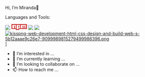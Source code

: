 Hi, I’m Miranda👋

Languages and Tools:

<img src='http://3con14.biz/code/_data/js/intro/js-logo.png' width='25'> <img src='https://github.com/MarioTerron/logo-images/blob/master/logos/npm.png' width='50'> <img src='https://raw.githubusercontent.com/jalbertsr/logo-badge-images/master/img/react_logo.png' width='75'> <img src='https://github.com/jalbertsr/logo-badge-images/blob/master/img/rsz_postgresql.png?raw=true' width='500'> [![kisspng-web-development-html-css-design-and-build-web-s-5b12aaae9c26e7-9099989815279499986396.png](https://i.postimg.cc/sgrw3B2M/kisspng-web-development-html-css-design-and-build-web-s-5b12aaae9c26e7-9099989815279499986396.png)](https://postimg.cc/tYBh54Wb)]

- 👀 I’m interested in ...
- 🌱 I’m currently learning ...
- 💞️ I’m looking to collaborate on ...
- 📫 How to reach me ...

<!---
mirandaklucas/mirandaklucas is a ✨ special ✨ repository because its `README.md` (this file) appears on your GitHub profile.
You can click the Preview link to take a look at your changes.
--->
